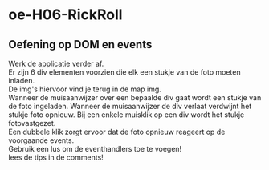 # oe-H06-RickRoll
<h2>Oefening op DOM en events</h2>
Werk de applicatie verder af.<br> Er zijn 6 div elementen voorzien die elk
een stukje van de foto moeten inladen.<br> De img's hiervoor vind je terug in de map img.<br>
Wanneer de muisaanwijzer over een bepaalde div gaat wordt een stukje van de foto ingeladen. Wanneer de muisaanwijzer de div verlaat 
verdwijnt het stukje foto opnieuw. Bij een enkele muisklik op een div wordt het stukje fotovastgezet.<br>
Een dubbele klik zorgt ervoor dat de foto opnieuw reageert op de voorgaande events.<br>
Gebruik een lus om de eventhandlers toe te voegen!<br>
lees de tips in de comments!


